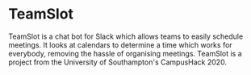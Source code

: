# TeamSlot

TeamSlot is a chat bot for Slack which allows teams to easily schedule meetings. It looks at calendars to determine a time which works for everybody, removing the hassle of organising meetings. TeamSlot is a project from the University of Southampton's CampusHack 2020.
